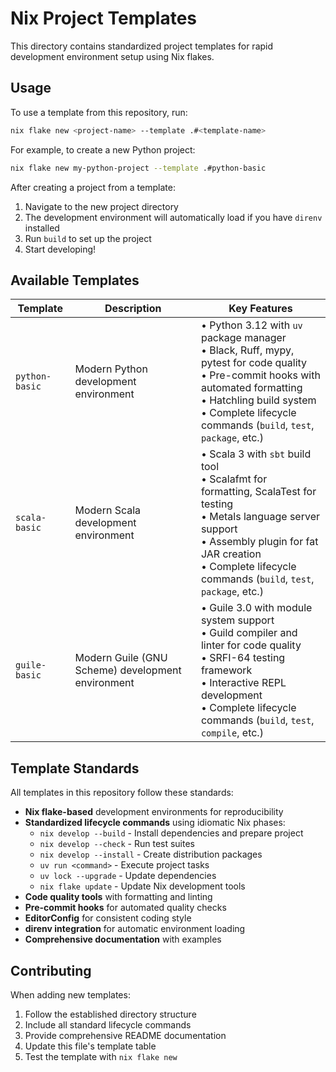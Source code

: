 
# Nix Project Templates

This directory contains standardized project templates for rapid development environment setup using Nix flakes.

## Usage

To use a template from this repository, run:

```bash
nix flake new <project-name> --template .#<template-name>
```

For example, to create a new Python project:

```bash
nix flake new my-python-project --template .#python-basic
```

After creating a project from a template:

1. Navigate to the new project directory
2. The development environment will automatically load if you have `direnv` installed
3. Run `build` to set up the project
4. Start developing!

## Available Templates

| Template | Description | Key Features |
|----------|-------------|--------------|
| `python-basic` | Modern Python development environment | • Python 3.12 with `uv` package manager<br>• Black, Ruff, mypy, pytest for code quality<br>• Pre-commit hooks with automated formatting<br>• Hatchling build system<br>• Complete lifecycle commands (`build`, `test`, `package`, etc.) |
| `scala-basic` | Modern Scala development environment | • Scala 3 with `sbt` build tool<br>• Scalafmt for formatting, ScalaTest for testing<br>• Metals language server support<br>• Assembly plugin for fat JAR creation<br>• Complete lifecycle commands (`build`, `test`, `package`, etc.) |
| `guile-basic` | Modern Guile (GNU Scheme) development environment | • Guile 3.0 with module system support<br>• Guild compiler and linter for code quality<br>• SRFI-64 testing framework<br>• Interactive REPL development<br>• Complete lifecycle commands (`build`, `test`, `compile`, etc.) |

## Template Standards

All templates in this repository follow these standards:

- **Nix flake-based** development environments for reproducibility
- **Standardized lifecycle commands** using idiomatic Nix phases:
  - `nix develop --build` - Install dependencies and prepare project
  - `nix develop --check` - Run test suites
  - `nix develop --install` - Create distribution packages
  - `uv run <command>` - Execute project tasks
  - `uv lock --upgrade` - Update dependencies
  - `nix flake update` - Update Nix development tools
- **Code quality tools** with formatting and linting
- **Pre-commit hooks** for automated quality checks
- **EditorConfig** for consistent coding style
- **direnv integration** for automatic environment loading
- **Comprehensive documentation** with examples

## Contributing

When adding new templates:

1. Follow the established directory structure
2. Include all standard lifecycle commands
3. Provide comprehensive README documentation
4. Update this file's template table
5. Test the template with `nix flake new`
